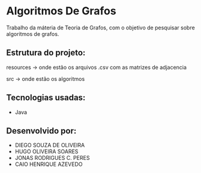# Algoritmos De Grafos

Trabalho da máteria de Teoria de Grafos, com o objetivo de pesquisar sobre algoritmos de grafos.

## Estrutura do projeto:
resources -> onde estão os arquivos .csv com as matrizes de adjacencia

src -> onde estão os algoritmos

## Tecnologias usadas:

- Java

## Desenvolvido por:

- DIEGO SOUZA DE OLIVEIRA
- HUGO OLIVEIRA SOARES
- JONAS RODRIGUES C. PERES
- CAIO HENRIQUE AZEVEDO

